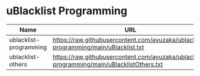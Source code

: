 # uBlacklist Programming

| Name                   | URL                                                                                          |
| ---------------------- | -------------------------------------------------------------------------------------------- |
| ublacklist-programming | <https://raw.githubusercontent.com/ayuzaka/ublacklist-programming/main/uBlacklist.txt>       |
| ublacklist-others      | <https://raw.githubusercontent.com/ayuzaka/ublacklist-programming/main/uBlacklistOthers.txt> |
